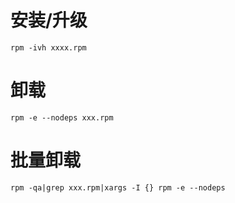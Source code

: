 # 安装/升级
```shell
rpm -ivh xxxx.rpm
```

# 卸载
```shell
rpm -e --nodeps xxx.rpm
```

# 批量卸载
```
rpm -qa|grep xxx.rpm|xargs -I {} rpm -e --nodeps  
```